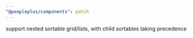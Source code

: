 ```yaml
---
"@peopleplus/components": patch
---
```


support nested sortable grid/lists, with child sortables taking precedence
